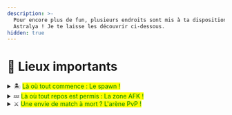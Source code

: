 ```yaml
---
description: >-
  Pour encore plus de fun, plusieurs endroits sont mis à ta disposition sur
  Astralya ! Je te laisse les découvrir ci-dessous.
hidden: true
---
```


# 📍 Lieux importants



<details>

<summary>🏝️ <mark style="color:green;">Là où tout commence : Le spawn !</mark> </summary>

Véritable **cœur du serveur**, le spawn est l'endroit où tout commence et où tout converge. Que tu sois nouveau joueur ou vétéran, c'est ici que tu trouveras les lieux les plus importants pour ton aventure.

Zones clés :

* Caisses : <mark style="color:red;">`/caisses`</mark>
* Coffre vote : <mark style="color:red;">`/vote`</mark>
* Zone piñata : <mark style="color:red;">`/pinata`</mark><sup><mark style="color:$info;">1<mark style="color:$info;"></sup>

- Casino : <mark style="color:red;">`/casino`</mark><sup><mark style="color:$info;">2<mark style="color:$info;"></sup>&#x20;
- Coffrets : <mark style="color:red;">`/tickets`</mark>, <mark style="color:red;">`/coffrets`</mark>
- Arènes de duels : <mark style="color:red;">`/duel`</mark> (Bientôt de retour !😲)
- Cookieclicker : <mark style="color:red;">`/cookieclicker`</mark>
- Zone de [mariage](https://wiki.walyverse.fr/gameplay/astralya/mariages) : <mark style="color:red;">`/alliance`</mark> \
  \
  **Le spawn est aussi le point de rassemblement lors des grands évènements et le meilleur endroit pour croiser d'autres joueurs.**&#x20;

<sup><sub>1<sub></sup> <sup><sub>: Deux votes journaliers sont nécessaires pour rentrer dans l'arène et participer à la piñata en cours.<sub></sup> \
<sup><sub>2 : Il est nécessaire d'avoir une heure de jeu pour pouvoir jouer au casino.<sub></sup>

</details>

<details>

<summary>💤 <mark style="color:green;">Là où tout repos est permis : La zone AFK !</mark> </summary>

Ici, le temps travaille pour toi : chaque minute passée dans la zone <mark style="color:red;">`/afk`</mark> te rapporte **+1 jeton AFK** et ce, jusqu'à **50 000 !** \
Échange-les au <mark style="color:red;">`/afkshop`</mark> contre des récompenses utiles : articles boutique, fly temporaire, tickets, oeufs... et bien plus.

Tu n'es pas obligé d'y être AFK : explore la map, découvre ses recoins ou teste tes talents en jump.&#x20;

</details>

<details>

<summary>⚔️ <mark style="color:green;">Une envie de match à mort ? L'arène PvP !</mark></summary>

Bien que le PvP ne soit **absolument pas** au cœur du serveur, une arène <mark style="color:red;">`/pvp`</mark> est disponible pour ceux qui le souhaitent.

&#x20;**Informations**&#x20;

* Version PvP : **1.8**
* Alliances : **Interdites** & **Sanctionnables**&#x20;
* Déconnexion en combat : **Interdit -> Inv. effacé**
* Aucun remboursement de stuff en cas de perte.

</details>
